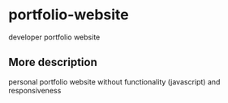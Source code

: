 # portfolio-website
developer portfolio website 
## More description
personal portfolio website without functionality (javascript) and responsiveness  
